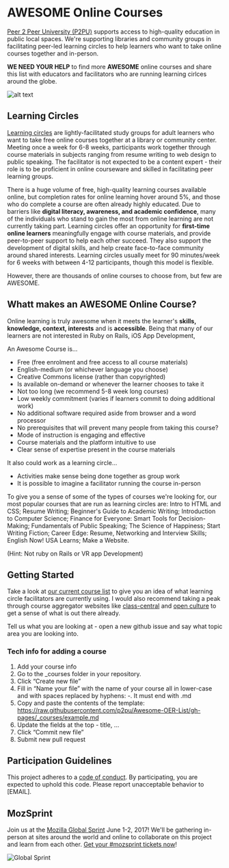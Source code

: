 # AWESOME Online Courses

[Peer 2 Peer University (P2PU)](p2pu.org) supports access to high-quality education in public local spaces. We're supporting libraries and community groups in facilitating peer-led learning circles to help learners who want to take online courses together and in-person.

**WE NEED YOUR HELP** to find more **AWESOME** online courses and share this list with educators and facilitators who are running learning cirlces around the globe. 

![alt text](http://www.knowledge-commons.de/wp-content/uploads/2014/02/P2PU-logo.jpg)

## Learning Circles

[Learning circles](https://learningcircles.p2pu.org/en/) are lightly-facilitated study groups for adult learners who want to take free
online courses together at a library or community center. Meeting once a week for 6-8 weeks, participants work together through course materials in subjects ranging from resume writing to web design to public speaking. The facilitator is not expected to be a content expert - their role is to be proficient in online courseware and skilled in facilitating peer learning groups.

There is a huge volume of free, high-quality learning courses available online, but completion rates for online learning hover around 5%, and those who do complete a course are often already highly educated. Due to barriers like **digital literacy, awareness, and academic
confidence**, many of the individuals who stand to gain the most from online learning are not currently taking part. Learning circles offer an opportunity for **first-time online learners** meaningfully engage with course materials, and provide peer-to-peer support to help each other succeed. They also support the development of digital skills, and help create face-to-face community around shared interests. Learning circles usually meet for 90 minutes/week for 6 weeks with between 4-12 participants, though this model is flexible. 

However, there are thousands of online courses to choose from, but few are AWESOME.

## Whatt makes an AWESOME Online Course?

Online learning is truly awesome when it meets the learner's **skills, knowledge, context, interests** and is **accessible**. Being that many of our learners are not interested in Ruby on Rails, iOS App Development,  

An Awesome Course is...
* Free (free enrolment and free access to all course materials)
* English-medium (or whichever language you choose)
* Creative Commons license (rather than copyrighted)
* Is available on-demand or whenever the learner chooses to take it
* Not too long (we recommend 5-8 week long courses)
* Low weekly commitment (varies if learners commit to doing additional work)
* No additional software required aside from browser and a word processor
* No prerequisites that will prevent many people from taking this course?
* Mode of instruction is engaging and effective
* Course materials and the platform intuitive to use
* Clear sense of expertise present in the course materials

It also could work as a learning circle...
* Activities make sense being done together as group work
* It is possible to imagine a facilitator running the course in-person

To give you a sense of some of the types of courses we're looking for, our most popular courses that are run as learning circles are: Intro to HTML and CSS; Resume Writing; Beginner's Guide to Academic Writing; Introduction to Computer Science; Finance for Everyone: Smart Tools for Decision-Making; Fundamentals of Public Speaking; The Science of Happiness; Start Writing Fiction; Career Edge: Resume, Networking and Interview Skills; English Now! USA Learns; Make a Website.

(Hint: Not ruby on Rails or VR app Development)

## Getting Started

Take a look at [our current course list](https://learningcircles.p2pu.org/en/courses/) to give you an idea of what learning circle facilitators are currently using. I would also recommend taking a peak through course aggregator websites like [class-central](https://www.class-central.com/) and [open culture](http://www.openculture.com/freeonlinecourses) to get a sense of what is out there already.

Tell us what you are looking at - open a new github issue and say what topic area you are looking into.

### Tech info for adding a course

1. Add your course info
2. Go to the _courses folder in your repository.
3. Click “Create new file”
4. Fill in “Name your file” with the name of your course all in lower-case and with spaces replaced by hyphens: -. It must end with .md
5. Copy and paste the contents of the template: https://raw.githubusercontent.com/p2pu/Awesome-OER-List/gh-pages/_courses/example.md
6. Update the fields at the top - title, …
7. Click “Commit new file”
8. Submit new pull request 

## Participation Guidelines

This project adheres to a [code of conduct](CODE_OF_CONDUCT.md). By participating, you are expected to uphold this code. Please report unacceptable behavior to [EMAIL].

## MozSprint

Join us at the [Mozilla Global Sprint](http://mozilla.github.io/global-sprint/) June 1-2, 2017! We'll be gathering in-person at sites around the world and online to collaborate on this project and learn from each other. [Get your #mozsprint tickets now](http://mozilla.github.io/global-sprint/)!

![Global Sprint](https://cloud.githubusercontent.com/assets/617994/24632585/b2b07dcc-1892-11e7-91cf-f9e473187cf7.png)
